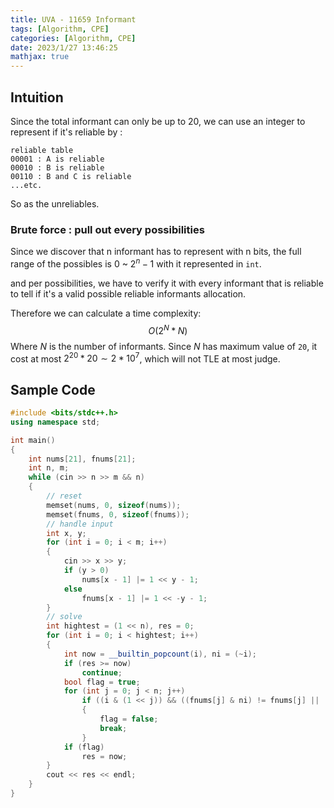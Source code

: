 ```yaml
---
title: UVA - 11659 Informant
tags: [Algorithm, CPE]
categories: [Algorithm, CPE]
date: 2023/1/27 13:46:25
mathjax: true
---
```


## Intuition

Since the total informant can only be up to 20, we can use an integer to represent if it's reliable by :

```
reliable table
00001 : A is reliable
00010 : B is reliable
00110 : B and C is reliable
...etc.
```

So as the unreliables.

### Brute force : pull out every possibilities

Since we discover that n informant has to represent with n bits, the full range of the possibles is $0$ ~ $2^n-1$ with it represented in `int`.

and per possibilities, we have to verify it with every informant that is reliable to tell if it's a valid possible reliable informants allocation.

Therefore we can calculate a time complexity:
$$O(2^N*N)$$
Where $N$ is the number of informants.
Since $N$ has maximum value of `20`, it cost at most $2^{20}*20 \sim {2}*10^7$, which will not TLE at most judge.

## Sample Code

```cpp
#include <bits/stdc++.h>
using namespace std;

int main()
{
    int nums[21], fnums[21];
    int n, m;
    while (cin >> n >> m && n)
    {
        // reset
        memset(nums, 0, sizeof(nums));
        memset(fnums, 0, sizeof(fnums));
        // handle input
        int x, y;
        for (int i = 0; i < m; i++)
        {
            cin >> x >> y;
            if (y > 0)
                nums[x - 1] |= 1 << y - 1;
            else
                fnums[x - 1] |= 1 << -y - 1;
        }
        // solve
        int hightest = (1 << n), res = 0;
        for (int i = 0; i < hightest; i++)
        {
            int now = __builtin_popcount(i), ni = (~i);
            if (res >= now)
                continue;
            bool flag = true;
            for (int j = 0; j < n; j++)
                if ((i & (1 << j)) && ((fnums[j] & ni) != fnums[j] || (nums[j] & i) != nums[j]))
                {
                    flag = false;
                    break;
                }
            if (flag)
                res = now;
        }
        cout << res << endl;
    }
}
```
